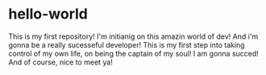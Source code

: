 # hello-world
This is my first repository!
I'm initianig on this amazin world of dev! And i'm gonna be a really sucesseful developer! This is my first step into taking control of my own life, on being the captain of my soul! I am gonna succed! And of course, nice to meet ya!
